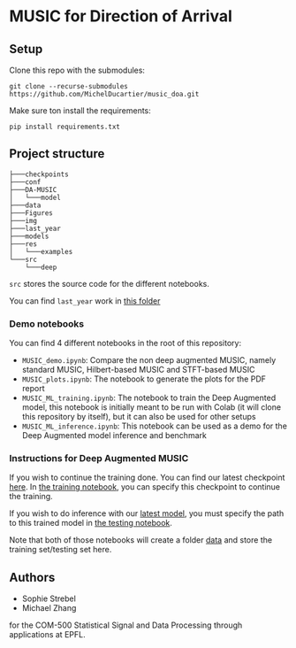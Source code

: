 # MUSIC for Direction of Arrival

## Setup

Clone this repo with the submodules:
```
git clone --recurse-submodules https://github.com/MichelDucartier/music_doa.git
```

Make sure ton install the requirements:
```
pip install requirements.txt
```

## Project structure

```
├───checkpoints
├───conf
├───DA-MUSIC
│   └───model
├───data
├───Figures
├───img
├───last_year
├───models
├───res
│   └───examples
└───src
    └───deep
```

`src` stores the source code for the different notebooks.

You can find `last_year` work in [this folder](last_year)

### Demo notebooks

You can find 4 different notebooks in the root of this repository:

- `MUSIC_demo.ipynb`: Compare the non deep augmented MUSIC, namely standard MUSIC, Hilbert-based MUSIC and STFT-based MUSIC
- `MUSIC_plots.ipynb`: The notebook to generate the plots for the PDF report
- `MUSIC_ML_training.ipynb`: The notebook to train the Deep Augmented model, this notebook is initially meant to be run with Colab (it will clone this repository by itself), but it can also be used for other setups
- `MUSIC_ML_inference.ipynb`: This notebook can be used as a demo for the Deep Augmented model inference and benchmark


### Instructions for Deep Augmented MUSIC

If you wish to continue the training done. You can find our latest checkpoint [here](checkpoints/checkpoint-13-0.pth). In [the training notebook](MUSIC_ML_training.ipynb), you can specify this checkpoint to continue the training.

If you wish to do inference with our [latest model](models/finetuned_model.pt), you must specify the path to this trained model in [the testing notebook](MUSIC_ML_inference.ipynb).

Note that both of those notebooks will create a folder [data](data/) and store the training set/testing set here.


## Authors

- Sophie Strebel
- Michael Zhang

for the COM-500 Statistical Signal and Data Processing through applications at EPFL. 
